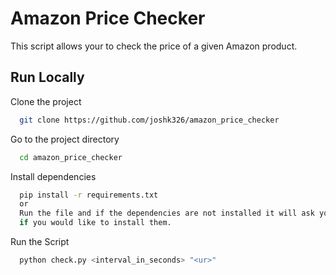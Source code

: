 
# Amazon Price Checker

This script allows your to check the price of a given Amazon product.


## Run Locally

Clone the project

```bash
  git clone https://github.com/joshk326/amazon_price_checker
```

Go to the project directory

```bash
  cd amazon_price_checker
```

Install dependencies

```bash
  pip install -r requirements.txt
  or
  Run the file and if the dependencies are not installed it will ask you 
  if you would like to install them.
```

Run the Script

```bash
  python check.py <interval_in_seconds> "<ur>"
```

